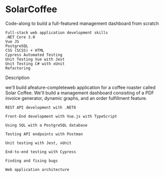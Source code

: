 # SolarCoffee
Code-along to build a full-featured management dashboard from scratch


    Full-stack web application development skills
    .NET Core 3.0
    Vue JS
    PostgreSQL
    CSS (SCSS) + HTML
    Cypress Automated Testing
    Unit Testing Vue with Jest
    Unit Testing C# with xUnit
    Refactoring


Description

we'll build afeature-completeweb application for a coffee roaster called Solar Coffee. We'll build a management dashboard consisting of a PDF invoice generator, dynamic graphs, and an order fulfillment feature.



    REST API development with .NET6

    Front-End development with Vue.js with TypeScript

    Using SQL with a PostgreSQL database

    Testing API endpoints with Postman

    Unit testing with Jest, xUnit

    End-to-end testing with Cypress

    Finding and fixing bugs

    Web application architecture
